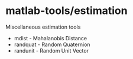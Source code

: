 matlab-tools/estimation
============

Miscellaneous estimation tools

<ul>
<li> mdist - Mahalanobis Distance
<li> randquat - Random Quaternion
<li> randunit - Random Unit Vector
</ul>
